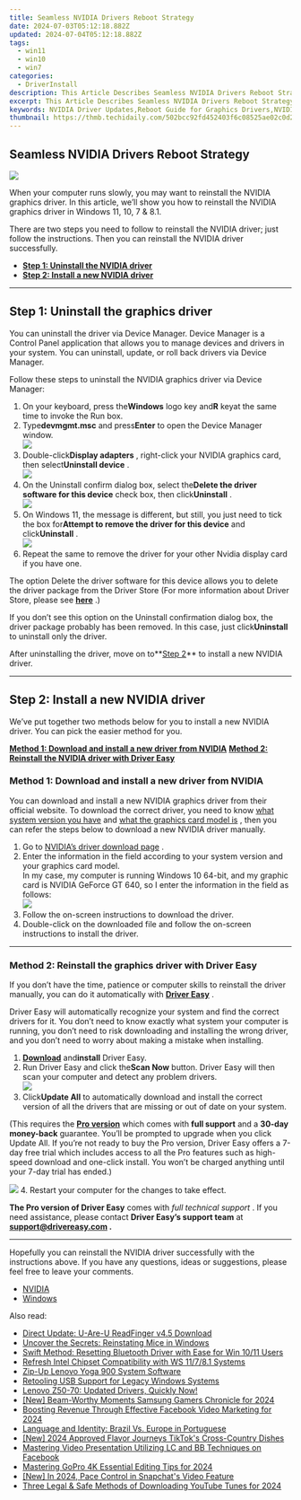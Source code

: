 ```yaml
---
title: Seamless NVIDIA Drivers Reboot Strategy
date: 2024-07-03T05:12:18.882Z
updated: 2024-07-04T05:12:18.882Z
tags:
  - win11
  - win10
  - win7
categories:
  - DriverInstall
description: This Article Describes Seamless NVIDIA Drivers Reboot Strategy
excerpt: This Article Describes Seamless NVIDIA Drivers Reboot Strategy
keywords: NVIDIA Driver Updates,Reboot Guide for Graphics Drivers,NVIDIA Reboot Procedure,Seamless Driver Installation for NVIDIA,Avoiding System Freezes with NVIDIA Drivers,NVIDIA Graphics Driver Compatibility,Efficient Reboot Techniques (Graphics Drivers)
thumbnail: https://thmb.techidaily.com/502bcc92fd452403f6c08525ae02c0d2e78a33616170701a3383a08e8dcec924.jpg
---
```


## Seamless NVIDIA Drivers Reboot Strategy

![](https://images.drivereasy.com/wp-content/uploads/2018/11/img_5bfbb1a563a6c.jpg)

 When your computer runs slowly, you may want to reinstall the NVIDIA graphics driver. In this article, we’ll show you how to reinstall the NVIDIA graphics driver in Windows 11, 10, 7 & 8.1.

 There are two steps you need to follow to reinstall the NVIDIA driver; just follow the instructions. Then you can reinstall the NVIDIA driver successfully.

* [**Step 1: Uninstall the NVIDIA driver**](#uninstall)
* [**Step 2: Install a new NVIDIA driver**](#install)

---

## Step 1: Uninstall the graphics driver

 You can uninstall the driver via Device Manager. Device Manager is a Control Panel application that allows you to manage devices and drivers in your system. You can uninstall, update, or roll back drivers via Device Manager.

 Follow these steps to uninstall the NVIDIA graphics driver via Device Manager:

1. On your keyboard, press the**Windows** logo key and**R** keyat the same time to invoke the Run box.
2. Type**devmgmt.msc** and press**Enter** to open the Device Manager window.  
![](https://images.drivereasy.com/wp-content/uploads/2018/11/img_5bfb8f66b1083.png)
3. Double-click**Display adapters** , right-click your NVIDIA graphics card, then select**Uninstall device** .  
![](https://images.drivereasy.com/wp-content/uploads/2018/11/img_5bfb8fbb41a7c.jpg)
4. On the Uninstall confirm dialog box, select the**Delete the driver software for this device** check box, then click**Uninstall** .  
![](https://images.drivereasy.com/wp-content/uploads/2018/11/img_5bfb8ff4327d4.png)
5. On Windows 11, the message is different, but still, you just need to tick the box for**Attempt to remove the driver for this device** and click**Uninstall** .  
![](https://www.drivereasy.com/wp-content/uploads/2024/06/image-49.png)
6. Repeat the same to remove the driver for your other Nvidia display card if you have one.

 The option Delete the driver software for this device allows you to delete the driver package from the Driver Store (For more information about Driver Store, please see [**here**](https://learn.microsoft.com/en-us/windows-hardware/drivers/install/driver-store) .)

 If you don’t see this option on the Uninstall confirmation dialog box, the driver package probably has been removed. In this case, just click**Uninstall** to uninstall only the driver.

 After uninstalling the driver, move on to**[Step 2](#install)** to install a new NVIDIA driver.

---

## Step 2: Install a new NVIDIA driver

 We’ve put together two methods below for you to install a new NVIDIA driver. You can pick the easier method for you.

**[Method 1: Download and install a new driver from NVIDIA](#m1)**
**[Method 2: Reinstall the NVIDIA driver with Driver Easy](#m2)**

### Method 1: Download and install a new driver from NVIDIA

 You can download and install a new NVIDIA graphics driver from their official website. To download the correct driver, you need to know [what system version you have](https://tools.techidaily.com/drivereasy/download/) and [what the graphics card model is](https://tools.techidaily.com/drivereasy/download/) , then you can refer the steps below to download a new NVIDIA driver manually.

1. Go to [NVIDIA’s driver download page](https://tools.techidaily.com/drivereasy/download/) .
2. Enter the information in the field according to your system version and your graphics card model.  
 In my case, my computer is running Windows 10 64-bit, and my graphic card is NVIDIA GeForce GT 640, so I enter the information in the field as follows:  
![](https://images.drivereasy.com/wp-content/uploads/2018/11/img_5bfb916032434.jpg)
3. Follow the on-screen instructions to download the driver.
4. Double-click on the downloaded file and follow the on-screen instructions to install the driver.

---

### Method 2: Reinstall the graphics driver with Driver Easy

 If you don’t have the time, patience or computer skills to reinstall the driver manually, you can do it automatically with **[Driver Easy](https://tools.techidaily.com/drivereasy/download/)**  .

 Driver Easy will automatically recognize your system and find the correct drivers for it. You don’t need to know exactly what system your computer is running, you don’t need to risk downloading and installing the wrong driver, and you don’t need to worry about making a mistake when installing.

1. **[Download](https://tools.techidaily.com/drivereasy/download/)**  and**install** Driver Easy.
2. Run Driver Easy and click the**Scan Now** button. Driver Easy will then scan your computer and detect any problem drivers.  
![](https://www.drivereasy.com/wp-content/uploads/2020/10/6_0_scan-now.jpg)
3. Click**Update All** to automatically download and install the correct version of all the drivers that are missing or out of date on your system.  

 (This requires the **[Pro version](https://tools.techidaily.com/drivereasy/download/)**  which comes with **full support**  and a **30-day money-back**  guarantee. You’ll be prompted to upgrade when you click Update All. If you’re not ready to buy the Pro version, Driver Easy offers a 7-day free trial which includes access to all the Pro features such as high-speed download and one-click install. You won’t be charged anything until your 7-day trial has ended.)  

![](https://www.drivereasy.com/wp-content/uploads/2018/10/nvidia-graphics.png)
4. Restart your computer for the changes to take effect.

**The Pro version of Driver Easy** comes with _full technical support_ . If you need assistance, please contact **Driver Easy’s support team** at **[support@drivereasy.com](mailto:support@drivereasy.com) .**

---

 Hopefully you can reinstall the NVIDIA driver successfully with the instructions above. If you have any questions, ideas or suggestions, please feel free to leave your comments.

* [NVIDIA](https://tools.techidaily.com/drivereasy/download/)
* [Windows](https://tools.techidaily.com/drivereasy/download/)

<ins class="adsbygoogle"
     style="display:block"
     data-ad-format="autorelaxed"
     data-ad-client="ca-pub-7571918770474297"
     data-ad-slot="1223367746"></ins>



<ins class="adsbygoogle"
     style="display:block"
     data-ad-client="ca-pub-7571918770474297"
     data-ad-slot="8358498916"
     data-ad-format="auto"
     data-full-width-responsive="true"></ins>

<span class="atpl-alsoreadstyle">Also read:</span>
<div><ul>
<li><a href="https://driver-install.techidaily.com/direct-update-u-are-u-readfinger-v45-download/"><u>Direct Update: U-Are-U ReadFinger v4.5 Download</u></a></li>
<li><a href="https://driver-install.techidaily.com/uncover-the-secrets-reinstating-mice-in-windows/"><u>Uncover the Secrets: Reinstating Mice in Windows</u></a></li>
<li><a href="https://driver-install.techidaily.com/swift-method-resetting-bluetooth-driver-with-ease-for-win-1011-users/"><u>Swift Method: Resetting Bluetooth Driver with Ease for Win 10/11 Users</u></a></li>
<li><a href="https://driver-install.techidaily.com/refresh-intel-chipset-compatibility-with-ws-11781-systems/"><u>Refresh Intel Chipset Compatibility with WS 11/7/8.1 Systems</u></a></li>
<li><a href="https://driver-install.techidaily.com/zip-up-lenovo-yoga-900-system-software/"><u>Zip-Up Lenovo Yoga 900 System Software</u></a></li>
<li><a href="https://driver-install.techidaily.com/retooling-usb-support-for-legacy-windows-systems/"><u>Retooling USB Support for Legacy Windows Systems</u></a></li>
<li><a href="https://driver-install.techidaily.com/1720061797133-lenovo-z50-70-updated-drivers-quickly-now/"><u>Lenovo Z50-70: Updated Drivers, Quickly Now!</u></a></li>
<li><a href="https://screen-activity-recording.techidaily.com/new-beam-worthy-moments-samsung-gamers-chronicle-for-2024/"><u>[New] Beam-Worthy Moments  Samsung Gamers Chronicle for 2024</u></a></li>
<li><a href="https://facebook-videos.techidaily.com/boosting-revenue-through-effective-facebook-video-marketing-for-2024/"><u>Boosting Revenue Through Effective Facebook Video Marketing for 2024</u></a></li>
<li><a href="https://mondly-stories.techidaily.com/language-and-identity-brazil-vs-europe-in-portuguese/"><u>Language and Identity: Brazil Vs. Europe in Portuguese</u></a></li>
<li><a href="https://tiktok-videos.techidaily.com/new-2024-approved-flavor-journeys-tiktoks-cross-country-dishes/"><u>[New] 2024 Approved  Flavor Journeys  TikTok's Cross-Country Dishes</u></a></li>
<li><a href="https://facebook-video-recording.techidaily.com/mastering-video-presentation-utilizing-lc-and-bb-techniques-on-facebook/"><u>Mastering Video Presentation  Utilizing LC and BB Techniques on Facebook</u></a></li>
<li><a href="https://extra-approaches.techidaily.com/mastering-gopro-4k-essential-editing-tips-for-2024/"><u>Mastering GoPro 4K  Essential Editing Tips for 2024</u></a></li>
<li><a href="https://snapchat-videos.techidaily.com/new-in-2024-pace-control-in-snapchats-video-feature/"><u>[New] In 2024, Pace Control in Snapchat's Video Feature</u></a></li>
<li><a href="https://facebook-video-share.techidaily.com/three-legal-and-safe-methods-of-downloading-youtube-tunes-for-2024/"><u>Three Legal & Safe Methods of Downloading YouTube Tunes for 2024</u></a></li>
</ul></div>
